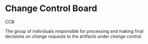 # Change Control Board


CCB

The group of individuals responsible for processing and making final
decisions on *change requests* to the artifacts under *change control*.

